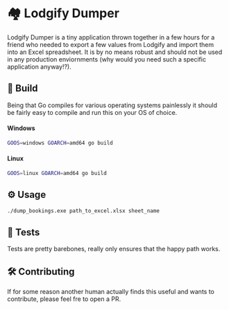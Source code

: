 # 🏘 Lodgify Dumper

Lodgify Dumper is a tiny application thrown together in a few hours for a friend who needed to export a few values from Lodgify and import them into an Excel spreadsheet.
It is by no means robust and should not be used in any production enviornments (why would you need such a specific application anyway!?).


## 🧰 Build

Being that Go compiles for various operating systems painlessly it should be fairly easy to compile and run this on your OS of choice.

#### Windows
```bash
GOOS=windows GOARCH=amd64 go build
```

#### Linux
```bash
GOOS=linux GOARCH=amd64 go build
```

## ⚙ Usage

```bash
./dump_bookings.exe path_to_excel.xlsx sheet_name
```

## 🧪 Tests

Tests are pretty barebones, really only ensures that the happy path works. 

## 🛠 Contributing

If for some reason another human actually finds this useful and wants to contribute, please feel fre to open a PR.
